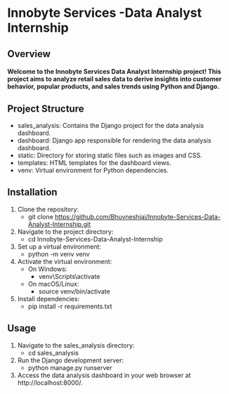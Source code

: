 # Innobyte Services -Data Analyst Internship
## Overview
#### Welcome to the Innobyte Services Data Analyst Internship project! This project aims to analyze retail sales data to derive insights into customer behavior, popular products, and sales trends using Python and Django.
## Project Structure
* sales_analysis: Contains the Django project for the data analysis dashboard.
* dashboard: Django app responsible for rendering the data analysis dashboard.
* static: Directory for storing static files such as images and CSS.
* templates: HTML templates for the dashboard views.
* venv: Virtual environment for Python dependencies.
## Installation
1. Clone the repository:
     - git clone https://github.com/Bhuvneshjai/Innobyte-Services-Data-Analyst-Internship.git
2. Navigate to the project directory:
     - cd Innobyte-Services-Data-Analyst-Internship
3. Set up a virtual environment:
     - python -m venv venv
4. Activate the virtual environment:
     - On Windows:
         - venv\Scripts\activate
     - On macOS/Linux:
         - source venv/bin/activate
5. Install dependencies:
     - pip install -r requirements.txt
## Usage
1. Navigate to the sales_analysis directory:
    - cd sales_analysis
2. Run the Django development server:
    - python manage.py runserver
3. Access the data analysis dashboard in your web browser at http://localhost:8000/.



